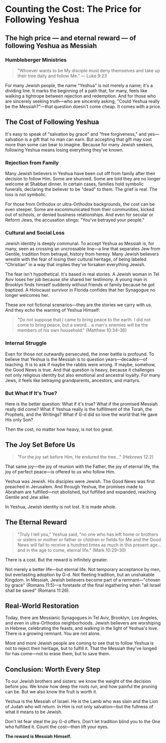 # Counting the Cost: The Price for Following Yeshua

## The high price — and eternal reward — of following Yeshua as Messiah

### Humbleberger Ministries

> "Whoever wants to be My disciple must deny themselves and take up their tree daily and follow Me." — Luke 9:23

For many Jewish people, the name "Yeshua" is not merely a name; it's a dividing line. It marks the beginning of a path that, for many, feels like walking a tightrope between rejection and redemption. And for those who are sincerely seeking truth—who are sincerely asking, "Could Yeshua really be the Messiah?"—that question doesn't come cheap. It comes with a price.

## The Cost of Following Yeshua

It's easy to speak of "salvation by grace" and "free forgiveness," and yes—salvation is a gift that no man can earn. But accepting that gift may cost more than some can bear to imagine. Because for many Jewish seekers, following Yeshua means losing everything they've known.

### Rejection from Family

Many Jewish believers in Yeshua have been cut off from family after their decision to follow Him. Some are shunned. Some are told they are no longer welcome at Shabbat dinner. In certain cases, families hold symbolic funerals, declaring the believer to be "dead" to them. The grief is real. The loss is not symbolic.

For those from Orthodox or ultra-Orthodox backgrounds, the cost can be even steeper. Some are excommunicated from their communities, kicked out of schools, or denied business relationships. And even for secular or Reform Jews, the accusation stings: "You've betrayed your people."

### Cultural and Social Loss

Jewish identity is deeply communal. To accept Yeshua as Messiah is, for many, seen as crossing an uncrossable line—a line that separates Jew from Gentile, tradition from betrayal, history from heresy. Many Jewish believers wrestle with the fear of losing their cultural heritage, of being labeled "Christian" in a way that implies they've forsaken everything Jewish.

The fear isn't hypothetical. It's based in real stories. A Jewish woman in Tel Aviv loses her job because she shared her testimony. A young man in Brooklyn finds himself suddenly without friends or family because he got baptized. A Holocaust survivor in Florida confides that her Synagogue no longer welcomes her.

These are not fictional scenarios—they are the stories we carry with us. And they echo the warning of Yeshua Himself:

> "Do not suppose that I came to bring peace to the earth. I did not come to bring peace, but a sword… a man's enemies will be the members of his own household." (Matthew 10:34–36)

### Internal Struggle

Even for those not outwardly persecuted, the inner battle is profound. To believe that Yeshua is the Messiah is to question years—decades—of teaching. It is to ask if maybe the rabbis were wrong. If maybe, somehow, the Good News is true. And that question is heavy, because it challenges not only religious identity but also emotional and ancestral loyalty. For many Jews, it feels like betraying grandparents, ancestors, and martyrs.

### But What If It's True?

Here is the better question: What if it's true? What if the promised Messiah really did come? What if Yeshua really is the fulfillment of the Torah, the Prophets, and the Writings? What if G-d did so love the world that He gave His only Son?

Then the cost, no matter how heavy, is not too great.

## The Joy Set Before Us

> "For the joy set before Him, He endured the tree…" (Hebrews 12:2)

That same joy—the joy of reunion with the Father, the joy of eternal life, the joy of perfect peace—is offered to us who follow Him.

Yeshua was Jewish. His disciples were Jewish. The Good News was first preached in Jerusalem. And through Yeshua, the promises made to Abraham are fulfilled—not abolished, but fulfilled and expanded, reaching Gentile and Jew alike.

In Yeshua, Jewish identity is not lost. It is made whole.

## The Eternal Reward

> "Truly I tell you," Yeshua said, "no one who has left home or brothers or sisters or mother or father or children or fields for Me and the Good News will fail to receive a hundred times as much in this present age… and in the age to come, eternal life." (Mark 10:29–30)

There is a cost. But the reward is infinitely greater.

Not merely a better life—but eternal life. Not temporary acceptance by men, but everlasting adoption by G-d. Not fleeting tradition, but an unshakable Kingdom. In Messiah, Jewish believers become part of a remnant—"chosen by grace" (Romans 11:5)—a foretaste of the final ingathering when "all Israel shall be saved" (Romans 11:26).

## Real-World Restoration

Today, there are Messianic Synagogues in Tel Aviv, Brooklyn, Los Angeles, and even in ultra-Orthodox neighborhoods. Jewish believers are worshiping in Hebrew, celebrating the feasts, and walking in the light of Yeshua's love. There is a growing remnant. You are not alone.

More and more Jewish people are coming to see that to follow Yeshua is not to reject their heritage, but to fulfill it. That the Messiah they've longed for has come—not to erase them, but to save them.

## Conclusion: Worth Every Step

To our Jewish brothers and sisters: we know the weight of the decision before you. We know how deep the roots run, and how painful the pruning can be. But we also know the fruit is worth it.

Yeshua is the Messiah of Israel. He is the Lamb who was slain and the Lion of Judah who will return. In Him is not only salvation—but the fullness of what it means to be Jewish.

Don't let fear steal the joy G-d offers. Don't let tradition blind you to the One who fulfilled it. Count the cost—then lift your eyes.

**The reward is Messiah Himself.**
